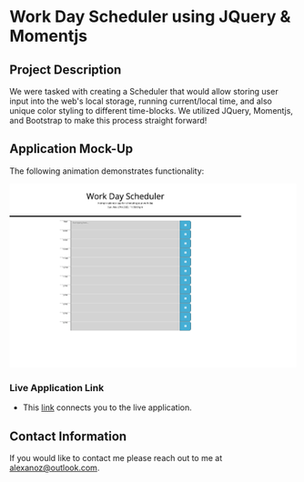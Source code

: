 #  Work Day Scheduler using JQuery & Momentjs

## Project Description

We were tasked with creating a Scheduler that would allow storing user input into the web's local storage, running current/local time, and also unique color styling to different time-blocks. We utilized JQuery, Momentjs, and Bootstrap to make this process straight forward!

## Application Mock-Up
The following animation demonstrates functionality:

![Still image of live application Work Day Scheduler.](./Assets/images/_Users_ozyalex_gt-bootcamp_homework_work-scheduler_index.html.png)

### Live Application Link

* This [link](https://alexozy.github.io/work-scheduler/) connects you to the live application.

## Contact Information

If you would like to contact me please reach out to me at [alexanoz@outlook.com](alexanoz@outlook.com).
 

